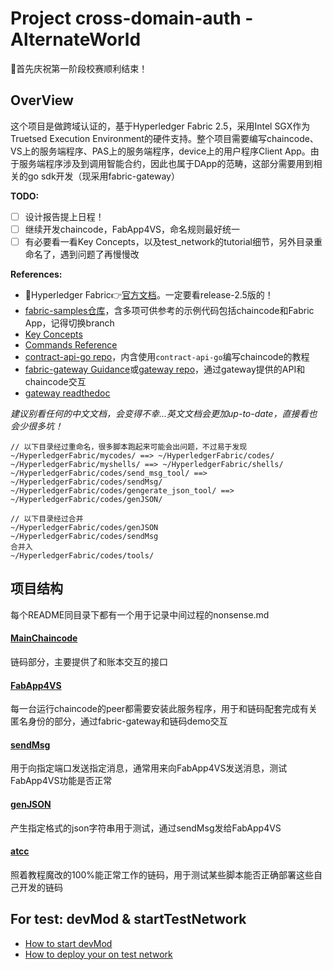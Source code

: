 # Project cross-domain-auth - AlternateWorld
🎉首先庆祝第一阶段校赛顺利结束！
## OverView
这个项目是做跨域认证的，基于Hyperledger Fabric 2.5，采用Intel SGX作为Truetsed Execution Environment的硬件支持。整个项目需要编写chaincode、VS上的服务端程序、PAS上的服务端程序，device上的用户程序Client App。由于服务端程序涉及到调用智能合约，因此也属于DApp的范畴，这部分需要用到相关的go sdk开发（现采用fabric-gateway）

__TODO:__
* [ ] 设计报告提上日程！
* [ ] 继续开发chaincode，FabApp4VS，命名规则最好统一
* [ ] 有必要看一看Key Concepts，以及test_network的tutorial细节，另外目录重命名了，遇到问题了再慢慢改

__References:__
* 🔰Hyperledger Fabric👉[官方文档](https://hyperledger-fabric.readthedocs.io/en/release-2.5/)。一定要看release-2.5版的！
* [fabric-samples仓库](https://github.com/hyperledger/fabric-samples)，含多项可供参考的示例代码包括chaincode和Fabric App，记得切换branch
* [Key Concepts](https://hyperledger-fabric.readthedocs.io/en/release-2.5/key_concepts.html)
* [Commands Reference](https://hyperledger-fabric.readthedocs.io/en/release-2.5/command_ref.html)
* [contract-api-go repo](https://github.com/hyperledger/fabric-contract-api-go)，内含使用`contract-api-go`编写chaincode的教程
* [fabric-gateway Guidance](https://hyperledger.github.io/fabric-gateway/)或[gateway repo](https://github.com/hyperledger/fabric-gateway/blob/main/pkg/client/)，通过gateway提供的API和chaincode交互
* [gateway readthedoc](https://hyperledger-fabric.readthedocs.io/en/release-2.5/gateway.html#writing-client-applications)

*建议别看任何的中文文档，会变得不幸...英文文档会更加up-to-date，直接看也会少很多坑！*

```
// 以下目录经过重命名，很多脚本跑起来可能会出问题，不过易于发现
~/HyperledgerFabric/mycodes/ ==> ~/HyperledgerFabric/codes/
~/HyperledgerFabric/myshells/ ==> ~/HyperledgerFabric/shells/
~/HyperledgerFabric/codes/send_msg_tool/ ==> ~/HyperledgerFabric/codes/sendMsg/
~/HyperledgerFabric/codes/gengerate_json_tool/ ==> ~/HyperledgerFabric/codes/genJSON/

// 以下目录经过合并
~/HyperledgerFabric/codes/genJSON
~/HyperledgerFabric/codes/sendMsg
合并入
~/HyperledgerFabric/codes/tools/
```

## 项目结构
每个README同目录下都有一个用于记录中间过程的nonsense.md
#### [MainChaincode](https://github.com/local-h0st/cross-domain-auth/tree/master/HyperledgerFabric/codes/demo)
链码部分，主要提供了和账本交互的接口

#### [FabApp4VS](https://github.com/local-h0st/cross-domain-auth/tree/master/HyperledgerFabric/codes/serverVS)
每一台运行chaincode的peer都需要安装此服务程序，用于和链码配套完成有关匿名身份的部分，通过fabric-gateway和链码demo交互

#### [sendMsg](https://github.com/local-h0st/cross-domain-auth/tree/master/HyperledgerFabric/codes/tools/sendMsg)
用于向指定端口发送指定消息，通常用来向FabApp4VS发送消息，测试FabApp4VS功能是否正常

#### [genJSON](https://github.com/local-h0st/cross-domain-auth/tree/master/HyperledgerFabric/codes/tools/genJSON)
产生指定格式的json字符串用于测试，通过sendMsg发给FabApp4VS


#### [atcc](https://github.com/local-h0st/cross-domain-auth/tree/master/HyperledgerFabric/codes/atcc)
照着教程魔改的100%能正常工作的链码，用于测试某些脚本能否正确部署这些自己开发的链码

## For test: devMod & startTestNetwork
* [How to start devMod](https://github.com/local-h0st/cross-domain-auth/tree/master/HyperledgerFabric/shells/devModOn)
* [How to deploy your on test network](https://github.com/local-h0st/cross-domain-auth/blob/master/HyperledgerFabric/shells/testNetworkStart)